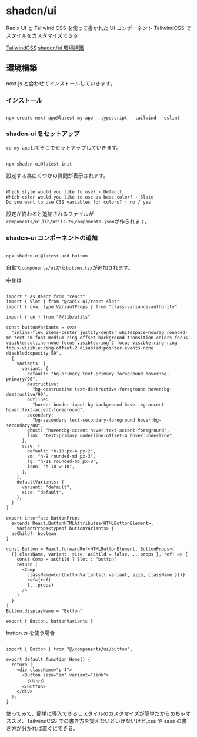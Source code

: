 # shadcn/ui

Radix UI と Tailwind CSS を使って書かれた UI コンポーネント
TailwindCSS でスタイルをカスタマイズできる

[TailwindCSS](https://tailwindcss.com/)
[shadcn/ui 環境構築](https://ui.shadcn.com/docs/installation/next)

## 環境構築

next.js と合わせてインストールしていきます。

### インストール

```

npx create-next-app@latest my-app --typescript --tailwind --eslint

```

### shadcn-ui をセットアップ

`cd my-app`してそこでセットアップしていきます。

```

npx shadcn-ui@latest init

```

設定する為にくつかの質問が表示されます。

```

Which style would you like to use? › Default
Which color would you like to use as base color? › Slate
Do you want to use CSS variables for colors? › no / yes

```

設定が終わると追加されるファイルが`components/ui`,`lib/utils.ts`,`components.json`が作られます。

### shadcn-ui コンポーネントの追加

```

npx shadcn-ui@latest add button

```

自動で`components/ui`から`button.tsx`が追加されます。

中身は...

```ruby:button.tsx

import * as React from "react"
import { Slot } from "@radix-ui/react-slot"
import { cva, type VariantProps } from "class-variance-authority"

import { cn } from "@/lib/utils"

const buttonVariants = cva(
  "inline-flex items-center justify-center whitespace-nowrap rounded-md text-sm font-medium ring-offset-background transition-colors focus-visible:outline-none focus-visible:ring-2 focus-visible:ring-ring focus-visible:ring-offset-2 disabled:pointer-events-none disabled:opacity-50",
  {
    variants: {
      variant: {
        default: "bg-primary text-primary-foreground hover:bg-primary/90",
        destructive:
          "bg-destructive text-destructive-foreground hover:bg-destructive/90",
        outline:
          "border border-input bg-background hover:bg-accent hover:text-accent-foreground",
        secondary:
          "bg-secondary text-secondary-foreground hover:bg-secondary/80",
        ghost: "hover:bg-accent hover:text-accent-foreground",
        link: "text-primary underline-offset-4 hover:underline",
      },
      size: {
        default: "h-10 px-4 py-2",
        sm: "h-9 rounded-md px-3",
        lg: "h-11 rounded-md px-8",
        icon: "h-10 w-10",
      },
    },
    defaultVariants: {
      variant: "default",
      size: "default",
    },
  }
)

export interface ButtonProps
  extends React.ButtonHTMLAttributes<HTMLButtonElement>,
    VariantProps<typeof buttonVariants> {
  asChild?: boolean
}

const Button = React.forwardRef<HTMLButtonElement, ButtonProps>(
  ({ className, variant, size, asChild = false, ...props }, ref) => {
    const Comp = asChild ? Slot : "button"
    return (
      <Comp
        className={cn(buttonVariants({ variant, size, className }))}
        ref={ref}
        {...props}
      />
    )
  }
)
Button.displayName = "Button"

export { Button, buttonVariants }

```

button.ts を使う場合

```ruby:page.tsx

import { Button } from "@/components/ui/button";

export default function Home() {
  return (
    <div className="p-4">
      <Button size="sm" variant="link">
        クリック
      </Button>
    </div>
  );
}

```

使ってみて、簡単に導入できるしスタイルのカスタマイズが簡単だからめちゃオススメ、TailwindCSS での書き方を覚えないといけないけど,css や sass の書き方が分かれば直ぐにできる。
